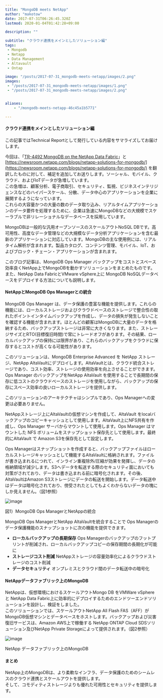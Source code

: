 ```yaml
---
title: "MongoDB meets NetApp"
author: "makotow"
date: 2017-07-31T06:26:45.320Z
lastmod: 2020-01-04T01:42:28+09:00

description: ""

subtitle: "クラウド連携をメインとしたソリューション編"
tags:
 - Mongodb
 - Netapp
 - Data Management
 - Altavault
 - Ontap

image: "/posts/2017-07-31_mongodb-meets-netapp/images/2.png" 
images:
 - "/posts/2017-07-31_mongodb-meets-netapp/images/1.png"
 - "/posts/2017-07-31_mongodb-meets-netapp/images/2.png"


aliases:
    - "/mongodb-meets-netapp-46c45a1b5771"

---
```


#### クラウド連携をメインとしたソリューション編

この記事ではTechnical Reportとして発行している内容をサマライズしてお届けします。

今回は、「[TR-4492 MongoDB on the NetApp Data Fabric](https://www.netapp.com/us/media/tr-4492.pdf)」と [https://newsroom.netapp.com/blogs/netapp-solutions-for-mongodb/](https://newsroom.netapp.com/blogs/netapp-solutions-for-mongodb/) を翻訳したものに対して、補足を追加してお送りします。ソーシャル、モバイル、クラウド、およびIoTデータが急増しています。  
この急増は、顧客分析、電子商取引、セキュリティ、監視、ビジネスインテリジェンスなどのハイパースケール、分散、データ中心のアプリケーションを企業に展開するようになっています。  
これらの大容量かつの大量の数のデータ取り込み、リアルタイムアプリケーションのデータ要件を処理するために、企業は急速にMongoDBなどの大規模でスケーラブルで非リレーショナルなデータベースを採用しています。

MongoDBは一般的な汎用オープンソースのスケールアウトNoSQL DBです。高可用性、高度なデータ管理などの大規模なデータ分析アプリケーションを含む最新のアプリケーションに対応しています。MongoDBの主な使用例には、リアルタイム解析が含まれます。製品カタログ、コンテンツ管理、モバイル、IoT、およびブロック・チェーン・アプリケーションが含まれます。

このブログ記事は、MongoDB Ops Manager バックアップをコストとスペース効率良くNetApp上でMongoDBを動かすソリューションをまとめたものです。  
また、NetApp Data FabricとVMware vSphere上に MongoDB NoSQLデータベースをデプロイする方法についても説明します。

#### NetAppとMongoDB Ops Managerとの統合

MongoDB Ops Manager は、データ保護の豊富な機能を提供します。これらの機能には、ローカルストレージおよびクラウドベースのストレージで整合性の取れたポイントインタイムバックアップを作成し、データの損失が発生しないことを確認する機能が含まれます。ほとんどの顧客はMongoDBに大量のデータを格納するため、バックアップストレージは非常に大きくなります。また、ストレージサイズとRTO(目標復旧時間)で常にトレードオフがあります。その結果、ローカルバックアップの保持には限界があり、これらのバックアップをクラウドに保存するとコストが高くなる可能性があります。

このソリューションは、MongoDB Enterprise Advanced を NetApp ストレージ、NetApp AltaVaultにデプロイします。AltaVaultとは、クラウド統合ストレージであり、コスト効率、ストレージの使用効率を向上させることができます。Ops Manager のバックアップをNetApp AltaVault を使用することで長期間の保存に低コストのクラウドベースのストレージを使用しながら、バックアップの保存にスペース効率の良いローカルストレージを提供します。

このソリューションのアーキテクチャはシンプルであり、Ops Managerへの変更は必要ありません。

NetAppストレージ上にAltaVaultの仮想マシンを作成して、AltaVault をlocalバックアップのコピーキャッシュとして使用します。AltaVault上にNFS共有を作成し、Ops Manager サーバからマウントして使用します。Ops Manager はマウントした NFS ボリュームをスナップショット保存先として使用します。最終的にAltaVault で Amazon S3を保存先として設定します。

Ops Managerはスナップショットを作成すると、バックアップファイルはローカルストレージキャッシュとして機能するAltaVaultに格納されます。ファイルが書き込まれるにつれて、インライン重複除外/圧縮が効果を発揮し、データの格納領域が減少します。S3へデータを転送する際のセキュリティ面においても対策がされており、データは書き込まれる前に暗号化されます。その後、AltaVaultはAmazon S3ストレージにデータの転送を開始します。データ転送中はデータは暗号化されており、傍受されたとしてもよくわからないデータの塊にしか見えません。（図1参照）




![image](/posts/2017-07-31_mongodb-meets-netapp/images/1.png#layoutTextWidth)

図1）MongoDB Ops ManagerとNetAppの統合



MongoDB Ops ManagerとNetApp AltaVaultを統合することで Ops Managerのデータ保護機能のスナップショットに次の機能を提供できます。

*   **ローカルバックアップの長期保存** Ops Managerのバックアップのフットプリントが削減され、ローカルバックアップコピーの保存期間の長期化が可能に
*   **ストレージコスト削減** NetAppストレージの容量効率化によるクラウドストレージのコスト削減
*   **データセキュリティ** オンプレミスとクラウド間のデータ転送中の暗号化

#### NetAppデータファブリック上のMongoDB

NetAppは、仮想環境におけるスケールアウトMongo DB をVMWare vSphere と NetApp Data Fabric上に効率的にデプロイするためのエンドツーエンドソリューションを設計し、検証をしました。  
このソリューションでは、スケールアウトNetApp All Flash FAS（AFF）がMongoDB仮想マシンとデータベースをホストします。バックアップおよび災害復旧サービスは、Amazon AWS上で稼働する NetApp ONTAP Cloud SDSソリューション及びNetApp Private Storageによって提供されます。（図2参照）




![image](/posts/2017-07-31_mongodb-meets-netapp/images/2.png#layoutTextWidth)

NetApp データファブリック上のMongoDB



#### まとめ

NetApp上のMongoDBは、より柔軟なインフラ、データ保護のためのシームレスのクラウド連携とスケールアウトを提供します。  
そして、コモディティストレージよりも優れた可用性とセキュリティを提供します。
